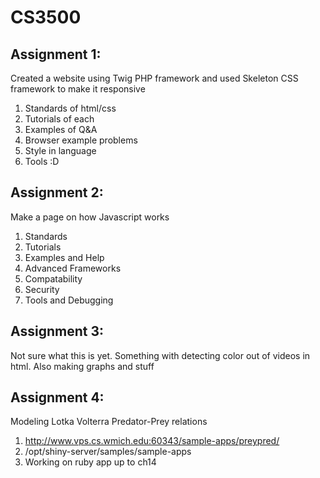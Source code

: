 # CS3500

## Assignment 1:
Created a website using Twig PHP framework and used Skeleton CSS framework to make it responsive 

1. Standards of html/css 
2. Tutorials of each
3. Examples of Q&A 
4. Browser example problems
5. Style in language
6. Tools :D

## Assignment 2:
Make a page on how Javascript works

1. Standards
2. Tutorials
3. Examples and Help
4. Advanced Frameworks
5. Compatability
6. Security
7. Tools and Debugging

## Assignment 3:
Not sure what this is yet. Something with detecting color out of videos in html. Also making graphs and stuff

## Assignment 4:
Modeling Lotka Volterra Predator-Prey relations

1. http://www.vps.cs.wmich.edu:60343/sample-apps/preypred/
2. /opt/shiny-server/samples/sample-apps
3. Working on ruby app up to ch14

